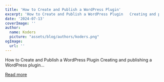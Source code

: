 ```yaml
---
title: 'How to Create and Publish a WordPress Plugin'
excerpt: 'How to Create and Publish a WordPress Plugin   Creating and publishing a WordPress plugin...'
date: '2024-07-13'
coverImage: ''
author:
  name: Koders
  picture: "assets/blog/authors/koders.png"
ogImage:
  url: ''
---
```


How to Create and Publish a WordPress Plugin   Creating and publishing a WordPress plugin...

[Read more](https://dev.to/sh20raj/how-to-create-and-publish-a-wordpress-plugin-3bbi)
